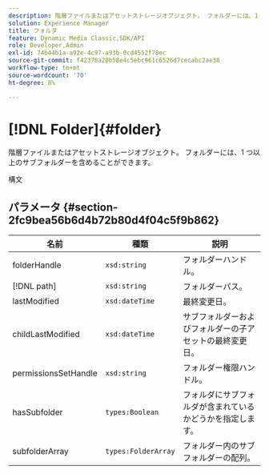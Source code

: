 ```yaml
---
description: 階層ファイルまたはアセットストレージオブジェクト。 フォルダーには、1 つ以上のサブフォルダーを含めることができます。
solution: Experience Manager
title: フォルダ
feature: Dynamic Media Classic,SDK/API
role: Developer,Admin
exl-id: 74b44b1a-a92e-4c97-a93b-0cd4552f78ec
source-git-commit: f42378a20b58e4c5ebc961c6526d7cecabc2ae38
workflow-type: tm+mt
source-wordcount: '70'
ht-degree: 8%

---
```


# [!DNL Folder]{#folder}

階層ファイルまたはアセットストレージオブジェクト。 フォルダーには、1 つ以上のサブフォルダーを含めることができます。

構文

## パラメータ {#section-2fc9bea56b6d4b72b80d4f04c5f9b862}

| 名前 | 種類 | 説明 |
|---|---|---|
| folderHandle | `xsd:string` | フォルダーハンドル。 |
| [!DNL path] | `xsd:string` | フォルダーパス。 |
| lastModified | `xsd:dateTime` | 最終変更日。 |
| childLastModified | `xsd:dateTime` | サブフォルダーおよびフォルダーの子アセットの最終変更日。 |
| permissionsSetHandle | `xsd:string` | フォルダー権限ハンドル。 |
| hasSubfolder | `types:Boolean` | フォルダにサブフォルダが含まれているかどうかを指定します。 |
| subfolderArray | `types:FolderArray` | フォルダー内のサブフォルダーの配列。 |
